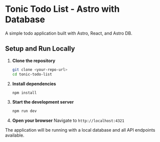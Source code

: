 # Tonic Todo List - Astro with Database

A simple todo application built with Astro, React, and Astro DB.

## Setup and Run Locally

1. **Clone the repository**
   ```sh
   git clone <your-repo-url>
   cd tonic-todo-list
   ```

2. **Install dependencies**
   ```sh
   npm install
   ```

3. **Start the development server**
   ```sh
   npm run dev
   ```

4. **Open your browser**
   Navigate to `http://localhost:4321`

The application will be running with a local database and all API endpoints available.